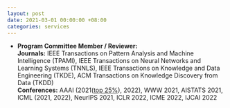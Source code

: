 ```yaml
---
layout: post
date: 2021-03-01 00:00:00 +08:00
categories: services
---
```

* **Program Committee Member / Reviewer:**  
**Journals:** IEEE Transactions on Pattern Analysis and Machine Intelligence (TPAMI), IEEE Transactions on Neural Networks and Learning Systems (TNNLS), IEEE Transactions on Knowledge and Data Engineering (TKDE), ACM Transactions on Knowledge Discovery from Data (TKDD)  
**Conferences:** AAAI (2021(<a href="https://aaai.org/Conferences/AAAI-21/wp-content/uploads/2021/05/AAAI-21-Program-Committee.pdf">top 25%</a>), 2022), WWW 2021, AISTATS 2021, ICML (2021, 2022), NeurIPS 2021, ICLR 2022, ICME 2022, IJCAI 2022




